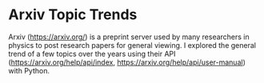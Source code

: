 # Arxiv Topic Trends

Arxiv (https://arxiv.org/) is a preprint server used by many researchers in physics to post research papers for general viewing. I explored the general trend of a few topics over the years using their API (https://arxiv.org/help/api/index, https://arxiv.org/help/api/user-manual) with Python.